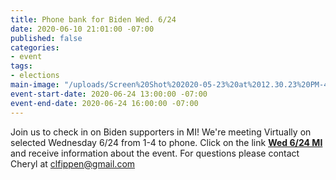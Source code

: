 ```yaml
---
title: Phone bank for Biden Wed. 6/24
date: 2020-06-10 21:01:00 -07:00
published: false
categories:
- event
tags:
- elections
main-image: "/uploads/Screen%20Shot%202020-05-23%20at%2012.30.23%20PM-432616.png"
event-start-date: 2020-06-24 13:00:00 -07:00
event-end-date: 2020-06-24 16:00:00 -07:00
---
```


Join us to check in on Biden supporters in MI! 
We're meeting Virtually on selected Wednesday 6/24 from 1-4 to phone.  Click on the link [**Wed 6/24 MI**](https://docs.google.com/forms/d/e/1FAIpQLSeyGqP2kvFMLedltCD6aFKGLfcwCrFrl4br2xtZLKapRju4Og/viewform) and receive information about the event. For questions please contact Cheryl at clfippen@gmail.com
